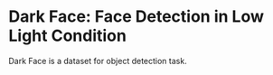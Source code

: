 # Dark Face: Face Detection in Low Light Condition

Dark Face is a dataset for object detection task.